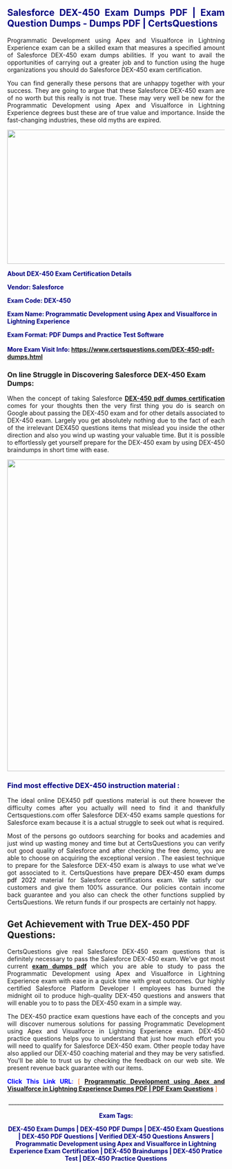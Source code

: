 <h2 style="text-align: justify;"><span style="color: #000080;">Salesforce DEX-450 Exam Dumps PDF | Exam Question Dumps - Dumps PDF | CertsQuestions</span></h2>
<p style="text-align: justify;">Programmatic Development using Apex and Visualforce in Lightning Experience exam can be a skilled exam that measures a specified amount of Salesforce  DEX-450 exam dumps abilities. If you want to avail the opportunities of carrying out a greater job and to function using the huge organizations you should do Salesforce DEX-450 exam certification.</p>
<p style="text-align: justify;">You can find generally these persons that are unhappy together with your success. They are going to argue that these Salesforce  DEX-450 exam are of no worth but this really is not true. These may very well be new for the Programmatic Development using Apex and Visualforce in Lightning Experience degrees bust these are of true value and importance. Inside the fast-changing industries, these old myths are expired.</p>
<p><img style="display: block; margin-left: auto; margin-right: auto;" src="https://i.imgur.com/eaP4ae9.png" width="840" height="310" /></p>
<p><span style="color: #000080;"><strong>About DEX-450 Exam Certification Details</strong></span></p>
<p><span style="color: #000080;"><strong>Vendor: Salesforce<br /></strong></span></p>
<p><span style="color: #000080;"><strong>Exam Code: DEX-450</strong></span></p>
<p><span style="color: #000080;"><strong>Exam Name: Programmatic Development using Apex and Visualforce in Lightning Experience</strong></span></p>
<p><span style="color: #000080;"><strong>Exam Format: PDF Dumps and Practice Test Software<br /><br />More Exam Visit Info: <span style="color: #ff6600;"><a href="https://www.certsquestions.com/DEX-450-pdf-dumps.html">https://www.certsquestions.com/DEX-450-pdf-dumps.html</a></span></strong></span></p>
<h3>On line Struggle in Discovering Salesforce DEX-450 Exam Dumps:</h3>
<p style="text-align: justify;">When the concept of taking Salesforce <a href="https://www.certsquestions.com/DEX-450-pdf-dumps.html"><strong> DEX-450 pdf dumps certification</strong></a> comes for your thoughts then the very first thing you do is search on Google about passing the DEX-450 exam and for other details associated to DEX-450 exam. Largely you get absolutely nothing due to the fact of each of the irrelevant DEX450 questions items that mislead you inside the other direction and also you wind up wasting your valuable time. But it is possible to effortlessly get yourself prepare for the DEX-450 exam by using DEX-450 braindumps in short time with ease.</p>
<p><a href="https://www.certsquestions.com/DEX-450-pdf-dumps.html"><img style="display: block; margin-left: auto; margin-right: auto;" src="https://i.imgur.com/pxhoKQ2.png" width="720" /></a></p>
<h3><span style="color: #000080;">Find most effective  DEX-450 instruction material :</span></h3>
<p style="text-align: justify;">The ideal online DEX450 pdf questions material is out there however the difficulty comes after you actually will need to find it and thankfully Certsquestions.com offer Salesforce DEX-450 exams sample questions for Salesforce  exam because it is a actual struggle to seek out what is required.</p>
<p style="text-align: justify;">Most of the persons go outdoors searching for books and academies and just wind up wasting money and time but at CertsQuestions you can verify out good quality of Salesforce  and after checking the free demo, you are able to choose on acquiring the exceptional version . The easiest technique to prepare for the Salesforce DEX-450 exam is always to use what we've got associated to it. CertsQuestions have <span style="color: #000000;">prepare DEX-450 exam dumps pdf 2022</span> material for Salesforce certifications exam. We satisfy our customers and give them 100% assurance. Our policies contain income back guarantee and you also can check the other functions supplied by CertsQuestions. We return funds if our prospects are certainly not happy.</p>
<h2>Get Achievement with True DEX-450 PDF Questions:</h2>
<p style="text-align: justify;">CertsQuestions give real Salesforce DEX-450 exam questions that is definitely necessary to pass the Salesforce  DEX-450 exam. We've got most current<strong>&nbsp;<a href="https://www.certsquestions.com/">exam dumps pdf</a></strong>&nbsp;which you are able to study to pass the Programmatic Development using Apex and Visualforce in Lightning Experience exam with ease in a quick time with great outcomes. Our highly certified Salesforce Platform Developer I employees has burned the midnight oil to produce high-quality DEX-450 questions and answers that will enable you to to pass the DEX-450 exam in a simple way.</p>
<p style="text-align: justify;">The DEX-450 practice exam questions have each of the concepts and you will discover numerous solutions for passing Programmatic Development using Apex and Visualforce in Lightning Experience exam. DEX-450 practice questions helps you to understand that just how much effort you will need to qualify for Salesforce  DEX-450 exam. Other people today have also applied our DEX-450 coaching material and they may be very satisfied. You'll be able to trust us by checking the feedback on our web site. We present revenue back guarantee with our items.</p>
<p style="text-align: justify;"><span style="color: #0000ff;"><strong>Click This Link URL</strong>:</span> <span style="color: #ff6600;">[ <strong><a href="https://www.certsquestions.com/salesforce-platform-developer-i-certification.html">Programmatic Development using Apex and Visualforce in Lightning Experience Dumps PDF | PDF Exam Questions</a></strong> ]</span></p>
<p style="text-align: center;">______________________________________________________________________________</p>
<p style="text-align: center;"><span style="color: #000080;"><strong>Exam Tags:</strong></span></p>
<p style="text-align: center;"><span style="color: #000080;"><strong>DEX-450 Exam Dumps | DEX-450 PDF Dumps | DEX-450 Exam Questions | DEX-450 PDF Questions | Verified DEX-450 Questions Answers | Programmatic Development using Apex and Visualforce in Lightning Experience Exam Certification | DEX-450 Braindumps | DEX-450 Pratice Test | DEX-450 Practice Questions</strong></span></p>
